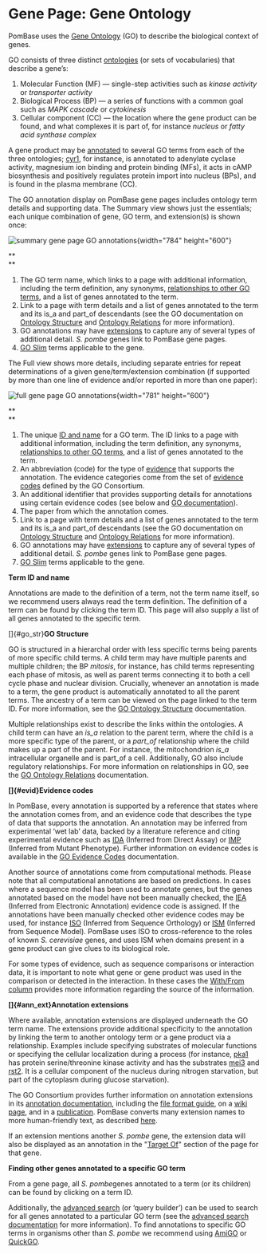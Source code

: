 # Gene Page: Gene Ontology

PomBase uses the [Gene Ontology](http://www.geneontology.org/) (GO) to
describe the biological context of genes.

GO consists of three distinct
[ontologies](http://www.geneontology.org/GO.contents.doc.shtml#ontology)
(or sets of vocabularies) that describe a gene’s:

1.  Molecular Function (MF) — single-step activities such as *kinase
    activity* or *transporter activity*
2.  Biological Process (BP) — a series of functions with a common goal
    such as *MAPK cascade* or *cytokinesis*
3.  Cellular component (CC) — the location where the gene product can be
    found, and what complexes it is part of, for instance *nucleus* or
    *fatty acid synthase complex*

A gene product may be
[annotated](http://www.geneontology.org/GO.contents.doc.shtml#annotation)
to several GO terms from each of the three ontologies;
[cyr1](/spombe/result/SPBC19C7.03), for instance, is annotated to
adenylate cyclase activity, magnesium ion binding and protein binding
(MFs), it acts in cAMP biosynthesis and positively regulates protein
import into nucleus (BPs), and is found in the plasma membrane (CC).

The GO annotation display on PomBase gene pages includes ontology term
details and supporting data. The Summary view shows just the essentials;
each unique combination of gene, GO term, and extension(s) is shown
once:

![summary gene page GO
annotations](/sites/pombase.org/files/images/go_gene_page_summary.png){width="784"
height="600"}

**\
**

1.  The GO term name, which links to a page with additional information,
    including the term definition, any synonyms, [relationships to other
    GO terms](#go_str), and a list of genes annotated to the term.
2.  Link to a page with term details and a list of genes annotated to
    the term and its is\_a and part\_of descendants (see the GO
    documentation on [Ontology
    Structure](http://www.geneontology.org/GO.ontology.structure.shtml)
    and [Ontology
    Relations](http://www.geneontology.org/GO.ontology.relations.shtml)
    for more information).
3.  GO annotations may have [extensions](#ann_ext) to capture any of
    several types of additional detail. *S. pombe* genes link to PomBase
    gene pages.
4.  [GO Slim](/browse-curation/fission-yeast-go-slim-terms) terms
    applicable to the gene.

The Full view shows more details, including separate entries for repeat
determinations of a given gene/term/extension combination (if supported
by more than one line of evidence and/or reported in more than one
paper):

![full gene page GO
annotations](/sites/pombase.org/files/images/go_gene_page_full.png){width="781"
height="600"}

**\
**

1.  The unique [ID and name](#id) for a GO term. The ID links to a page
    with additional information, including the term definition, any
    synonyms, [relationships to other GO terms](#go_str), and a list of
    genes annotated to the term.
2.  An abbreviation (code) for the type of [evidence](#evid) that
    supports the annotation. The evidence categories come from the set
    of [evidence codes](http://www.geneontology.org/GO.evidence.shtml)
    defined by the GO Consortium.
3.  An additional identifier that provides supporting details for
    annotations using certain evidence codes (see below and [GO
    documentation](http://www.geneontology.org/GO.format.gaf-2_0.shtml#with_from)).
4.  The paper from which the annotation comes.
5.  Link to a page with term details and a list of genes annotated to
    the term and its is\_a and part\_of descendants (see the GO
    documentation on [Ontology
    Structure](http://www.geneontology.org/GO.ontology.structure.shtml)
    and [Ontology
    Relations](http://www.geneontology.org/GO.ontology.relations.shtml)
    for more information).
6.  GO annotations may have [extensions](#ann_ext) to capture any of
    several types of additional detail. *S. pombe* genes link to PomBase
    gene pages.
7.  [GO Slim](/browse-curation/fission-yeast-go-slim-terms) terms
    applicable to the gene.

**Term ID and name**

Annotations are made to the definition of a term, not the term name
itself, so we recommend users always read the term definition. The
definition of a term can be found by clicking the term ID. This page
will also supply a list of all genes annotated to the specific term.

[]{#go_str}**GO Structure**

GO is structured in a hierarchal order with less specific terms being
parents of more specific child terms. A child term may have multiple
parents and multiple children; the BP *mitosis*, for instance, has child
terms representing each phase of mitosis, as well as parent terms
connecting it to both a cell cycle phase and nuclear division.
Crucially, whenever an annotation is made to a term, the gene product is
automatically annotated to all the parent terms. The ancestry of a term
can be viewed on the page linked to the term ID. For more information,
see the [GO Ontology
Structure](http://www.geneontology.org/GO.ontology.structure.shtml)
documentation.

Multiple relationships exist to describe the links within the
ontologies. A child term can have an *is\_a* relation to the parent
term, where the child is a more specific type of the parent, or a
*part\_of* relationship where the child makes up a part of the parent.
For instance, the mitochondrion *is\_a* intracellular organelle and is
part\_of a cell. Additionally, GO also include regulatory relationships.
For more information on relationships in GO, see the [GO Ontology
Relations](http://www.geneontology.org/GO.ontology.relations.shtml)
documentation.

**[]{#evid}Evidence codes**

In PomBase, every annotation is supported by a reference that states
where the annotation comes from, and an evidence code that describes the
type of data that supports the annotation. An annotation may be inferred
from experimental ‘wet lab’ data, backed by a literature reference and
citing experimental evidence such as
[IDA](http://www.geneontology.org/GO.evidence.shtml#ida) (Inferred from
Direct Assay) or
[IMP](http://www.geneontology.org/GO.evidence.shtml#imp) (Inferred from
Mutant Phenotype). Further information on evidence codes is available in
the [GO Evidence Codes](http://www.geneontology.org/GO.evidence.shtml)
documentation.

Another source of annotations come from computational methods. Please
note that all computational annotations are based on predictions. In
cases where a sequence model has been used to annotate genes, but the
genes annotated based on the model have not been manually checked, the
[IEA](http://www.geneontology.org/GO.evidence.shtml#iea) (Inferred from
Electronic Annotation) evidence code is assigned. If the annotations
have been manually checked other evidence codes may be used, for
instance [ISO](http://www.geneontology.org/GO.evidence.shtml#iso)
(Inferred from Sequence Orthology) or
[ISM](http://www.geneontology.org/GO.evidence.shtml#ism) (Inferred from
Sequence Model). PomBase uses ISO to cross-reference to the roles of
known *S. cerevisiae* genes, and uses ISM when domains present in a gene
product can give clues to its biological role.

For some types of evidence, such as sequence comparisons or interaction
data, it is important to note what gene or gene product was used in the
comparison or detected in the interaction. In these cases the [With/From
column](http://www.geneontology.org/GO.format.gaf-2_0.shtml#with_from)
provides more information regarding the source of the information.

**[]{#ann_ext}Annotation extensions**

Where available, annotation extensions are displayed underneath the GO
term name. The extensions provide additional specificity to the
annotation by linking the term to another ontology term or a gene
product via a relationship. Examples include specifying substrates of
molecular functions or specifying the cellular localization during a
process (for instance, [pka1](/spombe/result/SPBC106.10) has protein
serine/threonine kinase activity and has the substrates
[mei3](/spombe/result/SPBC119.04) and
[rst2](/spombe/result/SPAC6F12.02). It is a cellular component of the
nucleus during nitrogen starvation, but part of the cytoplasm during
glucose starvation).

The GO Consortium provides further information on annotation extensions
in its [annotation
documentation](http://geneontology.org/page/annotation-extension),
including the [file format
guide](http://www.geneontology.org/GO.format.gaf-2_0.shtml#annotation_ext),
on a [wiki
page](http://wiki.geneontology.org/index.php/Annotation_Extension), and
in a
[publication](http://www.biomedcentral.com/1471-2105/15/155/abstract).
PomBase converts many extension names to more human-friendly text, as
described
[here](/documentation/gene-page-annotation-extension-relation-display).

If an extension mentions another *S. pombe* gene, the extension data
will also be displayed as an annotation in the "[Target
Of](/documentation/gene-page-target)" section of the page for that gene.

**Finding other genes annotated to a specific GO term**

From a gene page, all *S. pombe*genes annotated to a term (or its
children) can be found by clicking on a term ID.

Additionally, the [advanced search](/spombe/query/builder) (or ‘query
builder’) can be used to search for all genes annotated to a particular
GO term (see the [advanced search
documentation](/documentation/advanced-search-documentation) for more
information). To find annotations to specific GO terms in organisms
other than *S. pombe* we recommend using
[AmiGO](http://amigo.geneontology.org) or
[QuickGO](http://www.ebi.ac.uk/QuickGO).
